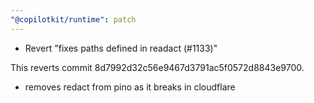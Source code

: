 ```yaml
---
"@copilotkit/runtime": patch
---
```


- Revert "fixes paths defined in readact (#1133)"

This reverts commit 8d7992d32c56e9467d3791ac5f0572d8843e9700.
- removes redact from pino as it breaks in cloudflare
